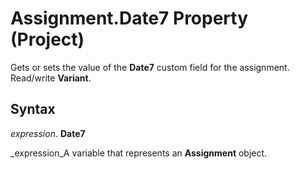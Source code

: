
# Assignment.Date7 Property (Project)

Gets or sets the value of the  **Date7** custom field for the assignment. Read/write **Variant**.


## Syntax

 _expression_. **Date7**

 _expression_A variable that represents an  **Assignment** object.


